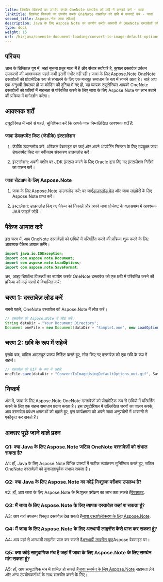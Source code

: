 ```yaml
---
title: डिफ़ॉल्ट विकल्पों का उपयोग करके OneNote दस्तावेज़ को छवि में कनवर्ट करें - जावा
linktitle: डिफ़ॉल्ट विकल्पों का उपयोग करके OneNote दस्तावेज़ को छवि में कनवर्ट करें - जावा
second_title: Aspose.नोट जावा एपीआई
description: Java के लिए Aspose.Note का उपयोग करके आसानी से OneNote दस्तावेज़ों को छवियों में परिवर्तित करें। निर्बाध एकीकरण के लिए इस चरण-दर-चरण ट्यूटोरियल का पालन करें।
type: docs
weight: 15
url: /hi/java/onenote-document-loading/convert-to-image-default-options/
---
```

## परिचय

आज के डिजिटल युग में, जहां सूचना प्रचुर मात्रा में है और संचार सर्वोपरि है, कुशल दस्तावेज़ प्रबंधन उपकरणों की आवश्यकता पहले कभी इतनी गंभीर नहीं रही। जावा के लिए Aspose.Note OneNote दस्तावेज़ों को प्रोग्रामेटिक रूप से संभालने के लिए एक मजबूत समाधान के रूप में सामने आता है। चाहे आप एक अनुभवी डेवलपर हों या कोडिंग की दुनिया में नए हों, यह व्यापक ट्यूटोरियल आपको OneNote दस्तावेज़ों को छवियों में सहजता से परिवर्तित करने के लिए जावा के लिए Aspose.Note का लाभ उठाने की प्रक्रिया में मार्गदर्शन करेगा।

## आवश्यक शर्तें

ट्यूटोरियल में जाने से पहले, सुनिश्चित करें कि आपके पास निम्नलिखित आवश्यक शर्तें हैं:

### जावा डेवलपमेंट किट (जेडीके) इंस्टालेशन

1. जेडीके डाउनलोड करें: ओरेकल वेबसाइट पर जाएं और अपने ऑपरेटिंग सिस्टम के लिए उपयुक्त जावा डेवलपमेंट किट का नवीनतम संस्करण डाउनलोड करें।
   
2. इंस्टालेशन: अपनी मशीन पर JDK इंस्टाल करने के लिए Oracle द्वारा दिए गए इंस्टालेशन निर्देशों का पालन करें।

### जावा सेटअप के लिए Aspose.Note

1.  जावा के लिए Aspose.Note डाउनलोड करें: पर जाएँ[डाउनलोड पेज](https://releases.aspose.com/note/java/) और जावा लाइब्रेरी के लिए Aspose.Note प्राप्त करें।
   
2. इंस्टालेशन: डाउनलोड किए गए पैकेज को निकालें और अपने जावा प्रोजेक्ट के क्लासपाथ में आवश्यक JAR फ़ाइलें जोड़ें।

## पैकेज आयात करें

इस चरण में, आप OneNote दस्तावेज़ों को छवियों में परिवर्तित करने की प्रक्रिया शुरू करने के लिए आवश्यक पैकेज आयात करेंगे।

```java
import java.io.IOException;
import com.aspose.note.Document;
import com.aspose.note.LoadOptions;
import com.aspose.note.SaveFormat;
```

अब, आइए डिफ़ॉल्ट विकल्पों का उपयोग करके OneNote दस्तावेज़ को एक छवि में परिवर्तित करने की प्रक्रिया को कई चरणों में विभाजित करें:

## चरण 1: दस्तावेज़ लोड करें

सबसे पहले, OneNote दस्तावेज़ को Aspose.Note में लोड करें।

```java
// दस्तावेज़ को Aspose.Note में लोड करें।
String dataDir = "Your Document Directory";
Document oneFile = new Document(dataDir + "Sample1.one", new LoadOptions());
```

## चरण 2: छवि के रूप में सहेजें

इसके बाद, वांछित आउटपुट प्रारूप निर्दिष्ट करते हुए, लोड किए गए दस्तावेज़ को एक छवि के रूप में सहेजें।

```java
// दस्तावेज़ को GIF के रूप में सहेजें.
oneFile.save(dataDir + "ConvertToImageUsingDefaultOptions_out.gif", SaveFormat.Gif);
```

## निष्कर्ष

अंत में, जावा के लिए Aspose.Note OneNote दस्तावेज़ों को प्रोग्रामेटिक रूप से छवियों में परिवर्तित करने के लिए एक सहज समाधान प्रदान करता है। इस ट्यूटोरियल में उल्लिखित चरणों का पालन करके, आप दस्तावेज़ प्रबंधन क्षमताओं को बढ़ाते हुए, इस कार्यक्षमता को अपने जावा अनुप्रयोगों में आसानी से एकीकृत कर सकते हैं।

## अक्सर पूछे जाने वाले प्रश्न

### Q1: क्या Java के लिए Aspose.Note जटिल OneNote दस्तावेज़ों को संभाल सकता है?

A1: हाँ, Java के लिए Aspose.Note विभिन्न प्रारूपों में सटीक रूपांतरण सुनिश्चित करते हुए, जटिल OneNote दस्तावेज़ों को कुशलतापूर्वक संभाल सकता है।

### Q2: क्या Java के लिए Aspose.Note का कोई निःशुल्क परीक्षण उपलब्ध है?

 उ2: हाँ, आप जावा के लिए Aspose.Note के निःशुल्क परीक्षण का लाभ उठा सकते हैं[वेबसाइट](https://releases.aspose.com/).

### Q3: मैं जावा के लिए Aspose.Note के लिए व्यापक दस्तावेज़ कहां पा सकता हूं?

 A3: आप यहां उपलब्ध विस्तृत दस्तावेज़ देख सकते हैं[जावा दस्तावेज़ीकरण के लिए Aspose.Note](https://reference.aspose.com/note/java/).

### Q4: मैं जावा के लिए Aspose.Note के लिए अस्थायी लाइसेंस कैसे प्राप्त कर सकता हूं?

 A4: आप यहां से अस्थायी लाइसेंस प्राप्त कर सकते हैं[अस्थायी लाइसेंस पृष्ठ](https://purchase.aspose.com/temporary-license/)Aspose वेबसाइट पर।

### Q5: क्या कोई सामुदायिक मंच है जहां मैं जावा के लिए Aspose.Note के लिए समर्थन मांग सकता हूं?

 A5: हाँ, आप सामुदायिक मंच में शामिल हो सकते हैं[जावा समर्थन के लिए Aspose.Note](https://forum.aspose.com/c/note/28) सहायता लेने और अन्य उपयोगकर्ताओं के साथ बातचीत करने के लिए।